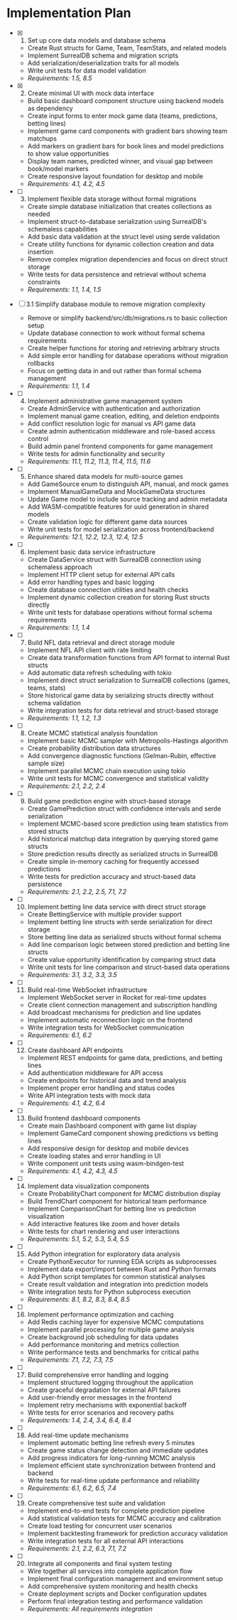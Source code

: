 # Implementation Plan

- [x] 1. Set up core data models and database schema
  - Create Rust structs for Game, Team, TeamStats, and related models
  - Implement SurrealDB schema and migration scripts
  - Add serialization/deserialization traits for all models
  - Write unit tests for data model validation
  - _Requirements: 1.5, 8.5_

- [x] 2. Create minimal UI with mock data interface
  - Build basic dashboard component structure using backend models as dependency
  - Create input forms to enter mock game data (teams, predictions, betting lines)
  - Implement game card components with gradient bars showing team matchups
  - Add markers on gradient bars for book lines and model predictions to show value opportunities
  - Display team names, predicted winner, and visual gap between book/model markers
  - Create responsive layout foundation for desktop and mobile
  - _Requirements: 4.1, 4.2, 4.5_

- [ ] 3. Implement flexible data storage without formal migrations
  - Create simple database initialization that creates collections as needed
  - Implement struct-to-database serialization using SurrealDB's schemaless capabilities
  - Add basic data validation at the struct level using serde validation
  - Create utility functions for dynamic collection creation and data insertion
  - Remove complex migration dependencies and focus on direct struct storage
  - Write tests for data persistence and retrieval without schema constraints
  - _Requirements: 1.1, 1.4, 1.5_

- [ ] 3.1 Simplify database module to remove migration complexity
  - Remove or simplify backend/src/db/migrations.rs to basic collection setup
  - Update database connection to work without formal schema requirements
  - Create helper functions for storing and retrieving arbitrary structs
  - Add simple error handling for database operations without migration rollbacks
  - Focus on getting data in and out rather than formal schema management
  - _Requirements: 1.1, 1.4_

- [ ] 4. Implement administrative game management system
  - Create AdminService with authentication and authorization
  - Implement manual game creation, editing, and deletion endpoints
  - Add conflict resolution logic for manual vs API game data
  - Create admin authentication middleware and role-based access control
  - Build admin panel frontend components for game management
  - Write tests for admin functionality and security
  - _Requirements: 11.1, 11.2, 11.3, 11.4, 11.5, 11.6_

- [ ] 5. Enhance shared data models for multi-source games
  - Add GameSource enum to distinguish API, manual, and mock games
  - Implement ManualGameData and MockGameData structures
  - Update Game model to include source tracking and admin metadata
  - Add WASM-compatible features for uuid generation in shared models
  - Create validation logic for different game data sources
  - Write unit tests for model serialization across frontend/backend
  - _Requirements: 12.1, 12.2, 12.3, 12.4, 12.5_

- [ ] 6. Implement basic data service infrastructure
  - Create DataService struct with SurrealDB connection using schemaless approach
  - Implement HTTP client setup for external API calls
  - Add error handling types and basic logging
  - Create database connection utilities and health checks
  - Implement dynamic collection creation for storing Rust structs directly
  - Write unit tests for database operations without formal schema requirements
  - _Requirements: 1.1, 1.4_

- [ ] 7. Build NFL data retrieval and direct storage module
  - Implement NFL API client with rate limiting
  - Create data transformation functions from API format to internal Rust structs
  - Add automatic data refresh scheduling with tokio
  - Implement direct struct serialization to SurrealDB collections (games, teams, stats)
  - Store historical game data by serializing structs directly without schema validation
  - Write integration tests for data retrieval and struct-based storage
  - _Requirements: 1.1, 1.2, 1.3_

- [ ] 8. Create MCMC statistical analysis foundation
  - Implement basic MCMC sampler with Metropolis-Hastings algorithm
  - Create probability distribution data structures
  - Add convergence diagnostic functions (Gelman-Rubin, effective sample size)
  - Implement parallel MCMC chain execution using tokio
  - Write unit tests for MCMC convergence and statistical validity
  - _Requirements: 2.1, 2.2, 2.4_

- [ ] 9. Build game prediction engine with struct-based storage
  - Create GamePrediction struct with confidence intervals and serde serialization
  - Implement MCMC-based score prediction using team statistics from stored structs
  - Add historical matchup data integration by querying stored game structs
  - Store prediction results directly as serialized structs in SurrealDB
  - Create simple in-memory caching for frequently accessed predictions
  - Write tests for prediction accuracy and struct-based data persistence
  - _Requirements: 2.1, 2.2, 2.5, 7.1, 7.2_

- [ ] 10. Implement betting line data service with direct struct storage
  - Create BettingService with multiple provider support
  - Implement betting line structs with serde serialization for direct storage
  - Store betting line data as serialized structs without formal schema
  - Add line comparison logic between stored prediction and betting line structs
  - Create value opportunity identification by comparing struct data
  - Write unit tests for line comparison and struct-based data operations
  - _Requirements: 3.1, 3.2, 3.3, 3.5_

- [ ] 11. Build real-time WebSocket infrastructure
  - Implement WebSocket server in Rocket for real-time updates
  - Create client connection management and subscription handling
  - Add broadcast mechanisms for prediction and line updates
  - Implement automatic reconnection logic on the frontend
  - Write integration tests for WebSocket communication
  - _Requirements: 6.1, 6.2_

- [ ] 12. Create dashboard API endpoints
  - Implement REST endpoints for game data, predictions, and betting lines
  - Add authentication middleware for API access
  - Create endpoints for historical data and trend analysis
  - Implement proper error handling and status codes
  - Write API integration tests with mock data
  - _Requirements: 4.1, 4.2, 6.4_

- [ ] 13. Build frontend dashboard components
  - Create main Dashboard component with game list display
  - Implement GameCard component showing predictions vs betting lines
  - Add responsive design for desktop and mobile devices
  - Create loading states and error handling in UI
  - Write component unit tests using wasm-bindgen-test
  - _Requirements: 4.1, 4.2, 4.3, 4.5_

- [ ] 14. Implement data visualization components
  - Create ProbabilityChart component for MCMC distribution display
  - Build TrendChart component for historical team performance
  - Implement ComparisonChart for betting line vs prediction visualization
  - Add interactive features like zoom and hover details
  - Write tests for chart rendering and user interactions
  - _Requirements: 5.1, 5.2, 5.3, 5.4, 5.5_

- [ ] 15. Add Python integration for exploratory data analysis
  - Create PythonExecutor for running EDA scripts as subprocesses
  - Implement data export/import between Rust and Python formats
  - Add Python script templates for common statistical analyses
  - Create result validation and integration into prediction models
  - Write integration tests for Python subprocess execution
  - _Requirements: 8.1, 8.2, 8.3, 8.4, 8.5_

- [ ] 16. Implement performance optimization and caching
  - Add Redis caching layer for expensive MCMC computations
  - Implement parallel processing for multiple game analysis
  - Create background job scheduling for data updates
  - Add performance monitoring and metrics collection
  - Write performance tests and benchmarks for critical paths
  - _Requirements: 7.1, 7.2, 7.3, 7.5_

- [ ] 17. Build comprehensive error handling and logging
  - Implement structured logging throughout the application
  - Create graceful degradation for external API failures
  - Add user-friendly error messages in the frontend
  - Implement retry mechanisms with exponential backoff
  - Write tests for error scenarios and recovery paths
  - _Requirements: 1.4, 2.4, 3.4, 6.4, 8.4_

- [ ] 18. Add real-time update mechanisms
  - Implement automatic betting line refresh every 5 minutes
  - Create game status change detection and immediate updates
  - Add progress indicators for long-running MCMC analysis
  - Implement efficient state synchronization between frontend and backend
  - Write tests for real-time update performance and reliability
  - _Requirements: 6.1, 6.2, 6.5, 7.4_

- [ ] 19. Create comprehensive test suite and validation
  - Implement end-to-end tests for complete prediction pipeline
  - Add statistical validation tests for MCMC accuracy and calibration
  - Create load testing for concurrent user scenarios
  - Implement backtesting framework for prediction accuracy validation
  - Write integration tests for all external API interactions
  - _Requirements: 2.1, 2.2, 6.3, 7.1, 7.2_

- [ ] 20. Integrate all components and final system testing
  - Wire together all services into complete application flow
  - Implement final configuration management and environment setup
  - Add comprehensive system monitoring and health checks
  - Create deployment scripts and Docker configuration updates
  - Perform final integration testing and performance validation
  - _Requirements: All requirements integration_